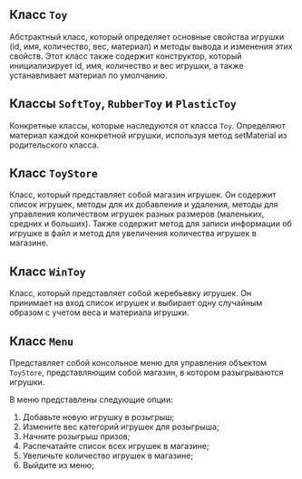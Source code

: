 ## Класс `Toy`
Абстрактный класс, который определяет основные свойства игрушки (id, имя, количество, вес, материал) и методы вывода и изменения этих свойств. Этот класс также содержит конструктор, который инициализирует id, имя, количество и вес игрушки, а также устанавливает материал по умолчанию.

## Классы `SoftToy`, `RubberToy` и `PlasticToy`
Конкретные классы, которые наследуются от класса `Toy`. Определяют материал каждой конкретной игрушки, используя метод setMaterial из родительского класса.

## Класс `ToyStore`
Класс, который представляет собой магазин игрушек. Он содержит список игрушек, методы для их добавления и удаления, методы для управления количеством игрушек разных размеров (маленьких, средних и больших). Также содержит метод для записи информации об игрушке в файл и метод для увеличения количества игрушек в магазине.

## Класс `WinToy`
Класс, который представляет собой жеребьевку игрушек. Он принимает на вход список игрушек и выбирает одну случайным образом с учетом веса и материала игрушки.

## Класс `Menu`
Представляет собой консольное меню для управления объектом `ToyStore`, представляющим собой магазин, в котором разыгрываются игрушки.

В меню представлены следующие опции:
1. Добавьте новую игрушку в розыгрыш;
2. Измените вес категорий игрушек для розыгрыша;
3. Начните розыгрыш призов;
4. Распечатайте список всех игрушек в магазине;
5. Увеличьте количество игрушек в магазине;
6. Выйдите из меню;